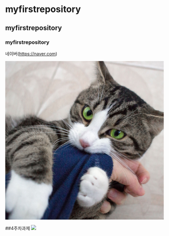 # myfirstrepository
## myfirstrepository
### myfirstrepository
네이버(https://naver.com)

<img width="" height="" src="./png/고양이 사진.jpg"></img>

##4주차과제
<img width="" height="" src="./png/4주차과재.JPG"></img>
    
    
